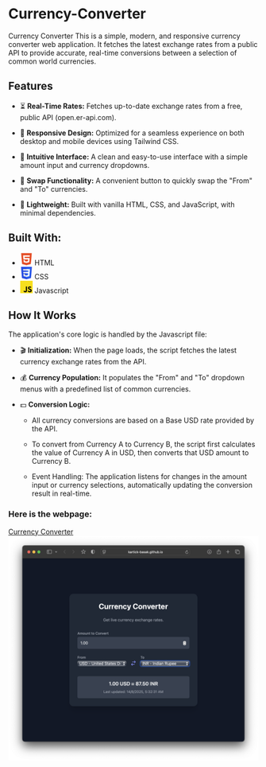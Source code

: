 # Currency-Converter
Currency Converter
This is a simple, modern, and responsive currency converter web application. It fetches the latest exchange rates from a public API to provide accurate, real-time conversions between a selection of common world currencies.


## Features
- ⏳ **Real-Time Rates:** Fetches up-to-date exchange rates from a free, public API (open.er-api.com).

- 🚥 **Responsive Design:** Optimized for a seamless experience on both desktop and mobile devices using Tailwind CSS.

- 🤖 **Intuitive Interface:** A clean and easy-to-use interface with a simple amount input and currency dropdowns.

- 🔄 **Swap Functionality:** A convenient button to quickly swap the "From" and "To" currencies.

- 🫧 **Lightweight:** Built with vanilla HTML, CSS, and JavaScript, with minimal dependencies.


## Built With:
- <img src="https://github.com/Kartick-Basak/Project1/blob/main/Logo/html.webp" alt="logo" width="25" height="25"> HTML
- <img src="https://github.com/Kartick-Basak/Project1/blob/main/Logo/css.svg" alt="logo" width="25" height="25"> CSS
- <img src="https://github.com/Kartick-Basak/Project1/blob/main/Logo/Java%20Script.png" width="25" height="25"> Javascript


## How It Works
The application's core logic is handled by the Javascript file:

- 🎬 **Initialization:** When the page loads, the script fetches the latest currency exchange rates from the API.

- 💰 **Currency Population:** It populates the "From" and "To" dropdown menus with a predefined list of common currencies.

- 💵 **Conversion Logic:**

    - All currency conversions are based on a Base USD rate provided by the API.

    - To convert from Currency A to Currency B, the script first calculates the value of Currency A in USD, then converts that USD amount to Currency B.

    - Event Handling: The application listens for changes in the amount input or currency selections, automatically updating the conversion result in real-time.

### Here is the webpage:
[Currency Converter](https://kartick-basak.github.io/Currency-Converter/)
![Alt Text](https://github.com/Kartick-Basak/Currency-Converter/blob/main/Currency%20SS.png)
